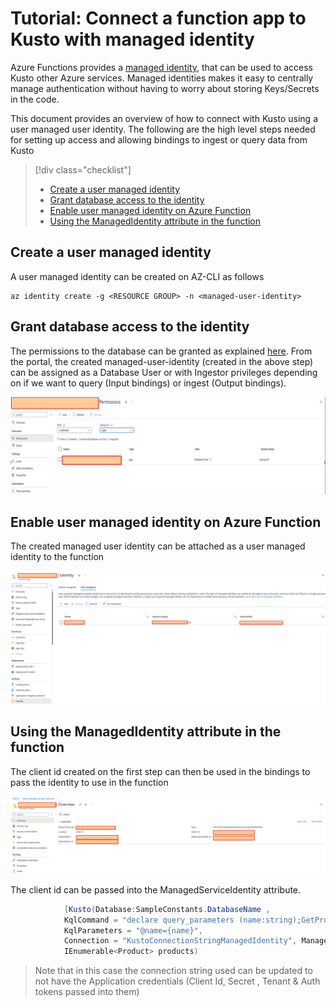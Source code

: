 # Tutorial: Connect a function app to Kusto with managed identity

Azure Functions provides a [managed identity](../active-directory/managed-identities-azure-resources/overview.md), that can be used to access Kusto other Azure services. Managed identities makes it easy to centrally manage authentication without having to worry about storing Keys/Secrets in the code.


This document provides an overview of how to connect with Kusto using a user managed user identity. The following are the high level steps needed for setting up access and allowing bindings to ingest or query data from Kusto

> [!div class="checklist"]
> * [Create a user managed identity](#create-a-user-managed-identity)
> * [Grant database access to the identity](#grant-database-access-to-the-identity)
> * [Enable user managed identity on Azure Function](#enable-user-managed-identity-on-azure-function)
> * [Using the ManagedIdentity attribute in the function](#using-the-managedidentity-attribute-in-the-function)

## Create a user managed identity

A user managed identity can be created on AZ-CLI as follows

```azurecli-interactive
az identity create -g <RESOURCE GROUP> -n <managed-user-identity>
```

## Grant database access to the identity

The permissions to the database can be granted as explained [here](https://learn.microsoft.com/en-us/azure/data-explorer/manage-database-permissions). From the portal, the created managed-user-identity (created in the above step)  can be assigned as a Database User or with Ingestor privileges depending on if we want to query (Input bindings) or ingest (Output bindings).

![alt](./media/managed-identity-permissions.png)

## Enable user managed identity on Azure Function

The created managed user identity can be attached as a user managed identity to the function

![alt](./media/attach-managed-identity.png)

## Using the ManagedIdentity attribute in the function

The client id created on the first step can then be used in the bindings to pass the identity to use in the function

![alt](./media/choose-client-id.png)

The client id can be passed into the ManagedServiceIdentity attribute. 

```csharp
            [Kusto(Database:SampleConstants.DatabaseName ,
            KqlCommand = "declare query_parameters (name:string);GetProductsByName(name)" ,
            KqlParameters = "@name={name}",
            Connection = "KustoConnectionStringManagedIdentity", ManagedServiceIdentity ="abcdef5f-a46f-4ca0-9bc0-27a46c7799ff")]
            IEnumerable<Product> products)
```

> Note that in this case the connection string used can be updated to not have the Application credentials (Client Id, Secret , Tenant & Auth tokens passed into them)